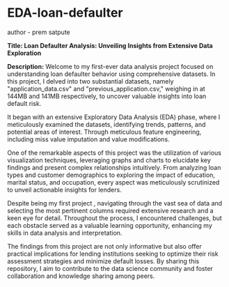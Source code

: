 # EDA-loan-defaulter 
author - prem satpute

<b>Title: Loan Defaulter Analysis: Unveiling Insights from Extensive Data Exploration</b>

<b>Description:</b>
Welcome to my first-ever data analysis project focused on understanding loan defaulter behavior using comprehensive datasets. In this project, I delved into two substantial datasets, namely "application_data.csv" and "previous_application.csv," weighing in at 144MB and 141MB respectively, to uncover valuable insights into loan default risk.

It began with an extensive Exploratory Data Analysis (EDA) phase, where I meticulously examined the datasets, identifying trends, patterns, and potential areas of interest. Through meticulous feature engineering, including miss value imputation and value modifications.

One of the remarkable aspects of this project was the utilization of various visualization techniques, leveraging graphs and charts to elucidate key findings and present complex relationships intuitively. From analyzing loan types and customer demographics to exploring the impact of education, marital status, and occupation, every aspect was meticulously scrutinized to unveil actionable insights for lenders.

Despite being my first project , navigating through the vast sea of data and selecting the most pertinent columns required extensive research and a keen eye for detail. Throughout the process, I encountered challenges, but each obstacle served as a valuable learning opportunity, enhancing my skills in data analysis and interpretation.

The findings from this project are not only informative but also offer practical implications for lending institutions seeking to optimize their risk assessment strategies and minimize default losses. By sharing this repository, I aim to contribute to the data science community and foster collaboration and knowledge sharing among peers.

